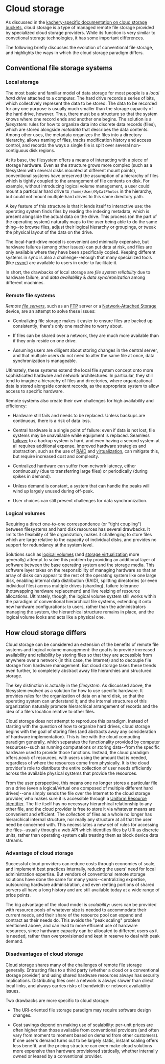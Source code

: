 # Cloud storage

As discussed in the
[kachery-specific documentation on cloud storage buckets](https://github.com/kacheryhub/kachery-doc/blob/main/doc/storage-bucket.md),
cloud storage is a type of managed remote file storage provided by specialized
cloud storage providers. While its function is very similar to convetional
storage technologies, it has some important differences.

The following briefly discusses the evolution of conventional file storage,
and highlights the ways in which the cloud storage paradigm differs.

## Conventional file storage systems

### Local storage

The most basic and familiar model of data storage for most people
is a *local hard drive* attached
to a computer. The hard drive records a series of bits, which collectively
represent the data to be stored. The data to be recorded for any one purpose is
usually much smaller than the storage capacity of the hard drive, however.
Thus, there must be a structure
so that the system knows where one record ends and another one begins. The solution
is a *filesystem*: rules for how to organize data into
discrete data records (files), which are stored alongside
*metadata* that describes the data contents. Among other uses, the metadata
organizes the files into a directory hierarchy, allows naming of files,
tracks modification history and access control, and records the
ways a single file is split over several non-contiguous disk regions.

At its base, the filesystem offers a means
of interacting with a piece of storage hardware. Even as the structure
grows more complex (such as a filesystem with several disks mounted at
different mount points), conventional systems have
preserved the assumption of a hierarchy of files which is tightly coupled
to the arrangement of file contents on disk. For example,
without introducing logical volume management, a user could
mount a particular hard drive to `/home/User/MyCatPhotos` in the hierarchy,
but could not mount multiple hard drives to this same directory path.

A key feature of this structure is that it lends itself to interactive
use: the operating system finds files by reading the indexing metadata,
which is present alongside the actual data on the drive. This process
(on the part of the operating system)
naturally maps to the user being able to do the same thing--to browse files,
adjust their logical hierarchy or groupings, or tweak the
physical layout of the data on the drive.

The local-hard-drive model is convenient and minimally expensive, but hardware
failures (among other issues) can put data at risk, and files are only available
where they have been specifically copied. Keeping different systems in sync
is also a challenge--enough that many specialized
tools (like [rsync](https://en.wikipedia.org/wiki/Rsync)) are available
to users in order to facilitate it.

In short, the drawbacks of local storage are *file system reliability* due
to hardware failure, and *data availability* & *data synchronization* among
different machines.

### Remote file systems

*Remote [file servers](https://en.wikipedia.org/wiki/File_server)*,
such as an [FTP](https://en.wikipedia.org/wiki/File_Transfer_Protocol) server or a
[Network-Attached Storage](https://en.wikipedia.org/wiki/Network-attached_storage)
device, are an attempt to solve these issues:

* Centralizing file storage makes it easier to ensure files are backed up consistently;
there's only one machine to worry about.

* If files can be shared over a network, they are much more available than if they only
reside on one drive.

* Assuming users are diligent about storing changes in the central server, and that multiple
users do not need to alter the same file at once, data synchronization is manageable.

Ultimately, these systems extend the local file system
concept onto more sophisticated hardware and network architectures. In particular, they
still tend to imagine a hierarchy of files and directories, where organizational data
is stored alongside content records, as the appropriate system to allow access to
specific hardware.

Remote systems also create their own challenges for high availability and efficiency:

* Hardware still fails and needs to be replaced. Unless backups are continuous, there
is a risk of data loss.

* Central hardware is a single point of failure: even if data is not lost, file systems
may be unavailable while equipment is replaced. Seamless
[failover](https://en.wikipedia.org/wiki/Failover) to a backup system is hard, and even
having a second system at all requires additional expense.
Improved hardware strategies and abstraction, such as the use of
[RAID](https://en.wikipedia.org/wiki/RAID) and
[virtualization](https://en.wikipedia.org/wiki/Virtualization), can mitigate this, but
require increased cost and complexity.

* Centralized hardware can suffer from network latency, either continuously (due to
transferring large files) or periodically (during spikes in demand).

* Unless demand is constant, a system that can handle the peaks will wind up largely
unused during off-peak.

* User choices can still present challenges for data synchronization.

### Logical volumes

Requiring a direct one-to-one correspondence (or "tight coupling") between filesystems and
hard disk resources has several drawbacks. It limits the flexibility of file organization,
makes it challenging to store files which are large relative to the capacity of
individual disks, and provides no support for redundancy at the system level.

Solutions such as [logical volumes](https://en.wikipedia.org/wiki/Logical_volume_management)
(and  [storage virtualization](https://en.wikipedia.org/wiki/Storage_virtualization) more
generally) attempt to solve this problem by providing an additional layer of software
between the base operating system and the storage media. This software layer
takes on the responsibility of managing hardware so that an array of disks can appear
to the rest of the operating system like one large disk, enabling internal data distribution
(RAID), splitting directories (or even individual files) across multiple drives (sharding),
failure tolerance (hotswapping hardware replacement) and live resizing of resource allocations.
Ultimately, though, the logical volume system still works within the paradigm of conventional
hierarchical file systems, extending it onto new hardware configurations: to users, rather
than the administrators managing the system, the hierarchical structure remains in place,
and the logical volume looks and acts like a physical one.

## How cloud storage differs

Cloud storage can be considered an extension of the benefits of remote file systems and
logical volume management: the goal is to provide increased availability and reliability
by storing files so that they are accessible from anywhere over a network (in this case,
the Internet) and to decouple file storage from hardware management. But cloud storage
takes these trends even further, to completely abstract away file hierarchies and
structured storage.

The key distinction is actually in the *filesystem*. As discussed above, the filesystem
evolved as a solution for how to use specific hardware. It provides rules for the organization
of data on a hard disk, so that the operating system can understand it; and the internal
structures of this organization naturally promote hierarchical arrangement of records and
the idea of a file's location relative to other files.

Cloud storage does not attempt to reproduce this paradigm. Instead of starting with the
question of how to organize hard drives, cloud storage
begins with the goal of storing files (and abstracts away any consideration of
hardware implementation). This is line with the cloud computing paradigm generally,
which separates the functionality provided by computer resources--such as
running computations or storing data--from the specific hardware used to provide those functions.
Instead, the cloud paradigm offers *pools* of resources, with users using
the amount that is needed, regardless of where the resources come from physically.
It is the cloud provider's role to distribute the entire collection of user needs
efficiently across the available physical systems that provide the resources.

From the user perspective, this means one no longer stores a particular file on a drive (even
a logical/virtual one composed of multiple different hard drives)--one simply sends
the file over the Internet to the cloud storage provider, who makes sure it is accessible
through a [Uniform Resource Identifier](https://en.wikipedia.org/wiki/Uniform_Resource_Identifier).
The file itself has no necessary hierarchical relationship to any other file, and the
cloud provider is free to store it via whatever means are convenient and efficient. The
*collection* of files as a whole no longer has hierarchical internal structure, nor really
any structure at all that the user need be concerned with. This necessitates a new set
of rules for accessing the files--usually through a web API which identifies files by
URI as discrete units, rather than operating-system calls treating them as block device data streams.

### Advantage of cloud storage

Successful cloud providers can reduce costs through economies of scale, and
implement best practices internally, reducing the users' need for local administration
expertise. But vendors of conventional remote storage solutions have done the
same for many years--centralizing expertise, outsourcing hardware administration, and
even renting portions of shared servers all have a long history and are still available
today at a wide range of price points.

The big advantage of the cloud model is *scalability*: users can be provided with
resource pools of whatever size is needed to accommodate their current needs, and
their share of the resource pool can expand and contract as their needs do. This
avoids the "peak scaling" problem mentioned above, and can lead to more efficient
use of hardware resources, since hardware capacity can be allocated to different
users as it is needed, rather than overprovisioned and kept in reserve to deal
with peak demand.

### Disadvantages of cloud storage

Cloud storage shares many of the challenges of remote file storage generally.
Entrusting files to a third party (whether a cloud or a conventional storage
provider) and using shared hardware resources always has security implications.
Distributing files over a network is always slower than direct local links,
and always carries risks of bandwidth or network availability issues.

Two drawbacks are more specific to cloud storage:

* The URI-oriented file storage paradigm may require software design changes.

* Cost savings depend on making use of scalability: per-unit prices are often
higher than those available from conventional providers (and often vary from
moment to moment based on demand from other customers). If one user's demand
turns out to be largely static, instant scaling offers less benefit, and the
pricing structure can even make cloud solutions more expensive than hardware
provisioned statically, whether internally owned or leased by a conventional
provider.
